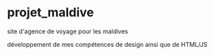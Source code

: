 # projet_maldive
site d'agence de voyage pour les maldives

développement de mes compétences de design ainsi que de HTML/JS
